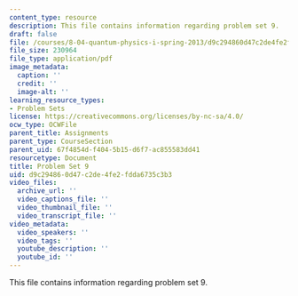 ```yaml
---
content_type: resource
description: This file contains information regarding problem set 9.
draft: false
file: /courses/8-04-quantum-physics-i-spring-2013/d9c294860d47c2de4fe2fdda6735c3b3_MIT8_04S13_ps9.pdf
file_size: 230964
file_type: application/pdf
image_metadata:
  caption: ''
  credit: ''
  image-alt: ''
learning_resource_types:
- Problem Sets
license: https://creativecommons.org/licenses/by-nc-sa/4.0/
ocw_type: OCWFile
parent_title: Assignments
parent_type: CourseSection
parent_uid: 67f4854d-f404-5b15-d6f7-ac855583dd41
resourcetype: Document
title: Problem Set 9
uid: d9c29486-0d47-c2de-4fe2-fdda6735c3b3
video_files:
  archive_url: ''
  video_captions_file: ''
  video_thumbnail_file: ''
  video_transcript_file: ''
video_metadata:
  video_speakers: ''
  video_tags: ''
  youtube_description: ''
  youtube_id: ''
---
```

This file contains information regarding problem set 9.